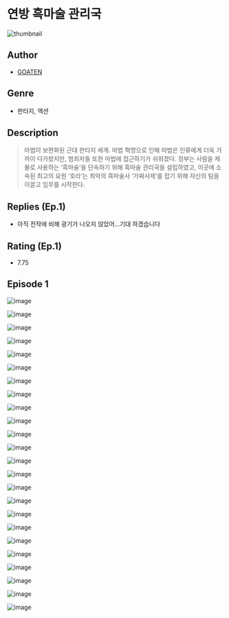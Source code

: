 # 연방 흑마술 관리국
![thumbnail](https://image-comic.pstatic.net/user_contents_data/challenge_comic/2023/05/24/291610/upload_3906084569055716196_480x623.jpeg)

## Author
- [GOATEN](https://comic.naver.com/artistTitle?id=291610)

## Genre
- 판타지, 액션

## Description
> 마법이 보편화된 근대 판타지 세계. 마법 혁명으로 인해 마법은 인류에게 더욱 가까이 다가왔지만, 범죄자들 또한 마법에 접근하기가 쉬워졌다. 정부는 사람을 제물로 사용하는 ‘흑마술’을 단속하기 위해 흑마술 관리국을 설립하였고, 이곳에 소속된 최고의 요원 ‘호라’는 최악의 흑마술사 ‘가짜사제’를 잡기 위해 자신의 팀을 이끌고 임무를 시작한다.

## Replies (Ep.1)
- 아직 전작에 비해 광기가 나오지 않았어...기대 하겠습니다

## Rating (Ep.1)
- 7.75

## Episode 1
![image](https://image-comic.pstatic.net/user_contents_data/challenge_comic/2023/05/24/291610/upload_3486123894408110433.jpeg)

![image](https://image-comic.pstatic.net/user_contents_data/challenge_comic/2023/05/24/291610/upload_3907210644388275810.jpeg)

![image](https://image-comic.pstatic.net/user_contents_data/challenge_comic/2023/05/24/291610/upload_7293692177859830882.jpeg)

![image](https://image-comic.pstatic.net/user_contents_data/challenge_comic/2023/05/24/291610/upload_7220449103438046258.jpeg)

![image](https://image-comic.pstatic.net/user_contents_data/challenge_comic/2023/05/24/291610/upload_7365745150526697521.jpeg)

![image](https://image-comic.pstatic.net/user_contents_data/challenge_comic/2023/05/24/291610/upload_7293355533337507634.jpeg)

![image](https://image-comic.pstatic.net/user_contents_data/challenge_comic/2023/05/24/291610/upload_7003722184613049396.jpeg)

![image](https://image-comic.pstatic.net/user_contents_data/challenge_comic/2023/05/24/291610/upload_7363439697142951988.jpeg)

![image](https://image-comic.pstatic.net/user_contents_data/challenge_comic/2023/05/24/291610/upload_7234247957156345441.jpeg)

![image](https://image-comic.pstatic.net/user_contents_data/challenge_comic/2023/05/24/291610/upload_3978475508423734327.jpeg)

![image](https://image-comic.pstatic.net/user_contents_data/challenge_comic/2023/05/24/291610/upload_4051322357715120688.jpeg)

![image](https://image-comic.pstatic.net/user_contents_data/challenge_comic/2023/05/24/291610/upload_3761129529502217570.jpeg)

![image](https://image-comic.pstatic.net/user_contents_data/challenge_comic/2023/05/24/291610/upload_3546642113962785074.jpeg)

![image](https://image-comic.pstatic.net/user_contents_data/challenge_comic/2023/05/24/291610/upload_7148683095417708851.jpeg)

![image](https://image-comic.pstatic.net/user_contents_data/challenge_comic/2023/05/24/291610/upload_3834592124011034420.jpeg)

![image](https://image-comic.pstatic.net/user_contents_data/challenge_comic/2023/05/24/291610/upload_3833179439826679653.jpeg)

![image](https://image-comic.pstatic.net/user_contents_data/challenge_comic/2023/05/24/291610/upload_4121466806690996787.jpeg)

![image](https://image-comic.pstatic.net/user_contents_data/challenge_comic/2023/05/24/291610/upload_7377793598175392822.jpeg)

![image](https://image-comic.pstatic.net/user_contents_data/challenge_comic/2023/05/24/291610/upload_4049689776291592549.jpeg)

![image](https://image-comic.pstatic.net/user_contents_data/challenge_comic/2023/05/24/291610/upload_3918748726824625719.jpeg)

![image](https://image-comic.pstatic.net/user_contents_data/challenge_comic/2023/05/24/291610/upload_3690760574871287604.jpeg)

![image](https://image-comic.pstatic.net/user_contents_data/challenge_comic/2023/05/24/291610/upload_4122819399182870116.jpeg)

![image](https://image-comic.pstatic.net/user_contents_data/challenge_comic/2023/05/24/291610/upload_7365695904401483056.jpeg)

![image](https://image-comic.pstatic.net/user_contents_data/challenge_comic/2023/05/24/291610/upload_7161339552293216869.jpeg)
